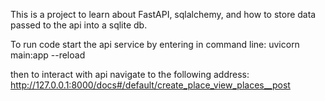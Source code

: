 This is a project to learn about FastAPI, sqlalchemy, and how to store data passed to the api into a sqlite db. 

To run code start the api service by entering in command line: 
uvicorn main:app --reload

then to interact with api navigate to the following address: http://127.0.0.1:8000/docs#/default/create_place_view_places__post
